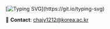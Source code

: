 [![Typing SVG](https://readme-typing-svg.demolab.com?font=Fira+Code&weight=500&size=16&pause=1000&color=F7B1B1&width=435&lines=%F0%9F%91%8B%F0%9F%8F%BB+Hi%2C+I'm+Jeong+Yun+!!)](https://git.io/typing-svg)

📧 **Contact**: chajy1212@korea.ac.kr 
<!--
**chajy1212/chajy1212** is a ✨ _special_ ✨ repository because its `README.md` (this file) appears on your GitHub profile.

Here are some ideas to get you started:

- 🔭 I’m currently working on ...
- 🌱 I’m currently learning ...
- 👯 I’m looking to collaborate on ...
- 🤔 I’m looking for help with ...
- 💬 Ask me about ...
- 📫 How to reach me: ...
- 😄 Pronouns: ...
- ⚡ Fun fact: ...
-->
